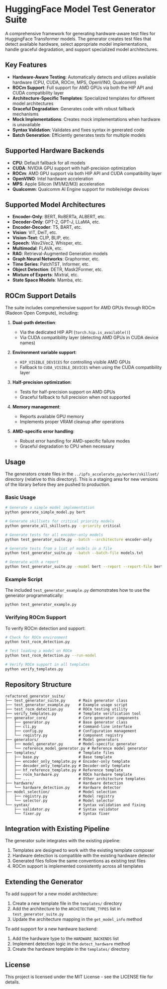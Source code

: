# HuggingFace Model Test Generator Suite

A comprehensive framework for generating hardware-aware test files for HuggingFace Transformer models. The generator creates test files that detect available hardware, select appropriate model implementations, handle graceful degradation, and support specialized model architectures.

## Key Features

- **Hardware-Aware Testing**: Automatically detects and utilizes available hardware (CPU, CUDA, ROCm, MPS, OpenVINO, Qualcomm)
- **ROCm Support**: Full support for AMD GPUs via both the HIP API and CUDA compatibility layer
- **Architecture-Specific Templates**: Specialized templates for different model architectures
- **Graceful Degradation**: Generates code with robust fallback mechanisms
- **Mock Implementations**: Creates mock implementations when hardware is unavailable
- **Syntax Validation**: Validates and fixes syntax in generated code
- **Batch Generation**: Efficiently generates tests for multiple models

## Supported Hardware Backends

- **CPU**: Default fallback for all models
- **CUDA**: NVIDIA GPU support with half-precision optimization
- **ROCm**: AMD GPU support via both HIP API and CUDA compatibility layer
- **OpenVINO**: Intel hardware acceleration
- **MPS**: Apple Silicon (M1/M2/M3) acceleration
- **Qualcomm**: Qualcomm AI Engine support for mobile/edge devices

## Supported Model Architectures

- **Encoder-Only**: BERT, RoBERTa, ALBERT, etc.
- **Decoder-Only**: GPT-2, GPT-J, LLaMA, etc.
- **Encoder-Decoder**: T5, BART, etc.
- **Vision**: ViT, DeiT, etc.
- **Vision-Text**: CLIP, BLIP, etc.
- **Speech**: Wav2Vec2, Whisper, etc.
- **Multimodal**: FLAVA, etc.
- **RAG**: Retrieval-Augmented Generation models
- **Graph Neural Networks**: Graphormer, etc.
- **Time Series**: PatchTST, Informer, etc.
- **Object Detection**: DETR, Mask2Former, etc.
- **Mixture of Experts**: Mixtral, etc.
- **State Space Models**: Mamba, etc.

## ROCm Support Details

The suite includes comprehensive support for AMD GPUs through ROCm (Radeon Open Compute), including:

1. **Dual-path detection**: 
   - Via the dedicated HIP API (`torch.hip.is_available()`)
   - Via CUDA compatibility layer (detecting AMD GPUs in CUDA device names)

2. **Environment variable support**:
   - `HIP_VISIBLE_DEVICES` for controlling visible AMD GPUs
   - Fallback to `CUDA_VISIBLE_DEVICES` when using the CUDA compatibility layer

3. **Half-precision optimization**:
   - Tests for half-precision support on AMD GPUs
   - Graceful fallback to full precision when not supported

4. **Memory management**:
   - Reports available GPU memory
   - Implements proper VRAM cleanup after operations

5. **AMD-specific error handling**:
   - Robust error handling for AMD-specific failure modes
   - Graceful degradation to CPU when necessary

## Usage

The generators create files in the `../ipfs_accelerate_py/worker/skillset/` directory (relative to this directory). This is a staging area for new versions of the library before they are pushed to production.

### Basic Usage

```bash
# Generate a simple model implementation
python generate_simple_model.py bert

# Generate skillsets for critical priority models
python generate_all_skillsets.py --priority critical

# Generate tests for all encoder-only models
python test_generator_suite.py --batch --architecture encoder-only

# Generate tests from a list of models in a file
python test_generator_suite.py --batch --batch-file models.txt

# Generate with a report
python test_generator_suite.py --model bert --report --report-file bert_report.md
```

### Example Script

The included `test_generator_example.py` demonstrates how to use the generator programmatically:

```bash
python test_generator_example.py
```

### Verifying ROCm Support

To verify ROCm detection and support:

```bash
# Check for ROCm environment
python test_rocm_detection.py

# Test loading a model on ROCm
python test_rocm_detection.py --run-model

# Verify ROCm support in all templates
python verify_templates.py
```

## Repository Structure

```
refactored_generator_suite/
├── test_generator_suite.py      # Main generator class
├── test_generator_example.py    # Example usage script
├── test_rocm_detection.py       # ROCm testing utility
├── verify_templates.py          # Template verification tool
├── generator_core/              # Core generator components
│   ├── generator.py             # Base generator class
│   ├── cli.py                   # Command-line interface
│   ├── config.py                # Configuration management
│   └── registry.py              # Component registry
├── generators/                  # Model generators
│   ├── model_generator.py       # Model-specific generator
│   └── reference_model_generator.py # Reference model generator
├── templates/                   # Template files
│   ├── base.py                  # Base template
│   ├── encoder_only_template.py # Encoder-only template
│   ├── decoder_only_template.py # Decoder-only template
│   ├── hf_reference_template.py # Reference template
│   ├── rocm_hardware.py         # ROCm hardware template
│   └── ...                      # Other architecture templates
├── hardware/                    # Hardware detection
│   └── hardware_detection.py    # Hardware detector
├── model_selection/             # Model selection
│   ├── registry.py              # Model registry
│   └── selector.py              # Model selector
└── syntax/                      # Syntax validation and fixing
    ├── validator.py             # Syntax validator
    └── fixer.py                 # Syntax fixer
```

## Integration with Existing Pipeline

The generator suite integrates with the existing pipeline:

1. Templates are designed to work with the existing template composer
2. Hardware detection is compatible with the existing hardware detector
3. Generated files follow the same conventions as existing test files
4. ROCm support is implemented consistently across all templates

## Extending the Generator

To add support for a new model architecture:

1. Create a new template file in the `templates/` directory
2. Add the architecture to the `ARCHITECTURE_TYPES` list in `test_generator_suite.py`
3. Update the architecture mapping in the `get_model_info` method

To add support for a new hardware backend:

1. Add the hardware type to the `HARDWARE_BACKENDS` list
2. Implement detection logic in the `detect_hardware` method
3. Create the hardware template in the `templates/` directory

## License

This project is licensed under the MIT License - see the LICENSE file for details.